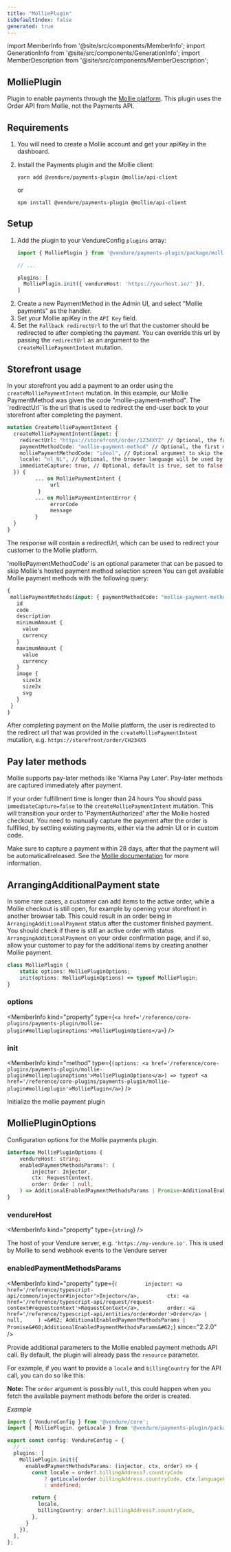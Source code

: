 ```yaml
---
title: "MolliePlugin"
isDefaultIndex: false
generated: true
---
```

<!-- This file was generated from the Vendure source. Do not modify. Instead, re-run the "docs:build" script -->
import MemberInfo from '@site/src/components/MemberInfo';
import GenerationInfo from '@site/src/components/GenerationInfo';
import MemberDescription from '@site/src/components/MemberDescription';


## MolliePlugin

<GenerationInfo sourceFile="packages/payments-plugin/src/mollie/mollie.plugin.ts" sourceLine="195" packageName="@vendure/payments-plugin" />

Plugin to enable payments through the [Mollie platform](https://docs.mollie.com/).
This plugin uses the Order API from Mollie, not the Payments API.

## Requirements

1. You will need to create a Mollie account and get your apiKey in the dashboard.
2. Install the Payments plugin and the Mollie client:

    `yarn add @vendure/payments-plugin @mollie/api-client`

    or

    `npm install @vendure/payments-plugin @mollie/api-client`

## Setup

1. Add the plugin to your VendureConfig `plugins` array:
    ```ts
    import { MolliePlugin } from '@vendure/payments-plugin/package/mollie';

    // ...

    plugins: [
      MolliePlugin.init({ vendureHost: 'https://yourhost.io/' }),
    ]
    ```
2. Create a new PaymentMethod in the Admin UI, and select "Mollie payments" as the handler.
3. Set your Mollie apiKey in the `API Key` field.
4. Set the `Fallback redirectUrl` to the url that the customer should be redirected to after completing the payment.
You can override this url by passing the `redirectUrl` as an argument to the `createMolliePaymentIntent` mutation.

## Storefront usage

In your storefront you add a payment to an order using the `createMolliePaymentIntent` mutation. In this example, our Mollie
PaymentMethod was given the code "mollie-payment-method". The `redirectUrl``is the url that is used to redirect the end-user
back to your storefront after completing the payment.

```GraphQL
mutation CreateMolliePaymentIntent {
  createMolliePaymentIntent(input: {
    redirectUrl: "https://storefront/order/1234XYZ" // Optional, the fallback redirect url set in the admin UI will be used if not provided
    paymentMethodCode: "mollie-payment-method" // Optional, the first method with Mollie as handler will be used if not provided
    molliePaymentMethodCode: "ideal", // Optional argument to skip the method selection in the hosted checkout
    locale: "nl_NL", // Optional, the browser language will be used by Mollie if not provided
    immediateCapture: true, // Optional, default is true, set to false if you expect the order fulfillment to take longer than 24 hours
  }) {
         ... on MolliePaymentIntent {
              url
          }
         ... on MolliePaymentIntentError {
              errorCode
              message
         }
  }
}
```

The response will contain
a redirectUrl, which can be used to redirect your customer to the Mollie
platform.

'molliePaymentMethodCode' is an optional parameter that can be passed to skip Mollie's hosted payment method selection screen
You can get available Mollie payment methods with the following query:

```GraphQL
{
 molliePaymentMethods(input: { paymentMethodCode: "mollie-payment-method" }) {
   id
   code
   description
   minimumAmount {
     value
     currency
   }
   maximumAmount {
     value
     currency
   }
   image {
     size1x
     size2x
     svg
   }
 }
}
```

After completing payment on the Mollie platform,
the user is redirected to the redirect url that was provided in the `createMolliePaymentIntent` mutation, e.g. `https://storefront/order/CH234X5`

## Pay later methods

Mollie supports pay-later methods like 'Klarna Pay Later'. Pay-later methods are captured immediately after payment.

If your order fulfillment time is longer than 24 hours You should pass `immediateCapture=false` to the `createMolliePaymentIntent` mutation.
This will transition your order to 'PaymentAuthorized' after the Mollie hosted checkout.
You need to manually capture the payment after the order is fulfilled, by settling existing payments, either via the admin UI or in custom code.

Make sure to capture a payment within 28 days, after that the payment will be automaticallreleased.
See the [Mollie documentation](https://docs.mollie.com/docs/place-a-hold-for-a-payment#authorization-expiration-window)
for more information.

## ArrangingAdditionalPayment state

In some rare cases, a customer can add items to the active order, while a Mollie checkout is still open,
for example by opening your storefront in another browser tab.
This could result in an order being in `ArrangingAdditionalPayment` status after the customer finished payment.
You should check if there is still an active order with status `ArrangingAdditionalPayment` on your order confirmation page,
and if so, allow your customer to pay for the additional items by creating another Mollie payment.

```ts title="Signature"
class MolliePlugin {
    static options: MolliePluginOptions;
    init(options: MolliePluginOptions) => typeof MolliePlugin;
}
```

<div className="members-wrapper">

### options

<MemberInfo kind="property" type={`<a href='/reference/core-plugins/payments-plugin/mollie-plugin#molliepluginoptions'>MolliePluginOptions</a>`}   />


### init

<MemberInfo kind="method" type={`(options: <a href='/reference/core-plugins/payments-plugin/mollie-plugin#molliepluginoptions'>MolliePluginOptions</a>) => typeof <a href='/reference/core-plugins/payments-plugin/mollie-plugin#mollieplugin'>MolliePlugin</a>`}   />

Initialize the mollie payment plugin


</div>


## MolliePluginOptions

<GenerationInfo sourceFile="packages/payments-plugin/src/mollie/mollie.plugin.ts" sourceLine="28" packageName="@vendure/payments-plugin" />

Configuration options for the Mollie payments plugin.

```ts title="Signature"
interface MolliePluginOptions {
    vendureHost: string;
    enabledPaymentMethodsParams?: (
        injector: Injector,
        ctx: RequestContext,
        order: Order | null,
    ) => AdditionalEnabledPaymentMethodsParams | Promise<AdditionalEnabledPaymentMethodsParams>;
}
```

<div className="members-wrapper">

### vendureHost

<MemberInfo kind="property" type={`string`}   />

The host of your Vendure server, e.g. `'https://my-vendure.io'`.
This is used by Mollie to send webhook events to the Vendure server
### enabledPaymentMethodsParams

<MemberInfo kind="property" type={`(         injector: <a href='/reference/typescript-api/common/injector#injector'>Injector</a>,         ctx: <a href='/reference/typescript-api/request/request-context#requestcontext'>RequestContext</a>,         order: <a href='/reference/typescript-api/entities/order#order'>Order</a> | null,     ) =&#62; AdditionalEnabledPaymentMethodsParams | Promise&#60;AdditionalEnabledPaymentMethodsParams&#62;`}  since="2.2.0"  />

Provide additional parameters to the Mollie enabled payment methods API call. By default,
the plugin will already pass the `resource` parameter.

For example, if you want to provide a `locale` and `billingCountry` for the API call, you can do so like this:

**Note:** The `order` argument is possibly `null`, this could happen when you fetch the available payment methods
before the order is created.

*Example*

```ts
import { VendureConfig } from '@vendure/core';
import { MolliePlugin, getLocale } from '@vendure/payments-plugin/package/mollie';

export const config: VendureConfig = {
  // ...
  plugins: [
    MolliePlugin.init({
      enabledPaymentMethodsParams: (injector, ctx, order) => {
        const locale = order?.billingAddress?.countryCode
            ? getLocale(order.billingAddress.countryCode, ctx.languageCode)
            : undefined;

        return {
          locale,
          billingCountry: order?.billingAddress?.countryCode,
        },
      }
    }),
  ],
};
```


</div>
